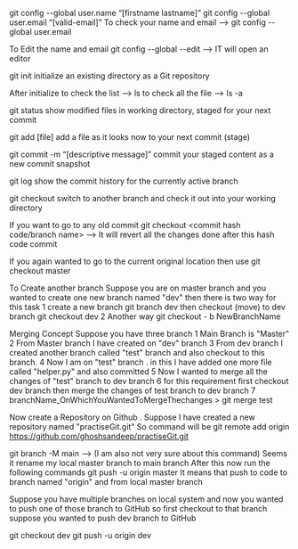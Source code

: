 git config --global user.name “[firstname lastname]”
git config --global user.email “[valid-email]”
To check your name and email
           --> git config --global user.email

To Edit the name and email
git config --global --edit --> IT will open an editor

git init
initialize an existing directory as a Git repository
 	
After initialize 
    to check the list --> ls
    to check all the file --> ls -a


git status
	show modified files in working directory, staged for your next commit

git add [file]
	add a file as it looks now to your next commit (stage)

git commit -m “[descriptive message]”
        commit your staged content as a new commit snapshot

git log
	show the commit history for the currently active branch


git checkout
       switch to another branch and check it out into your working directory

If you want to go to any old commit
       git checkout <commit hash code/branch name> --> It will revert all the changes done after this hash code commit

If you again wanted to go to the current original location then use 
git checkout master

To Create another branch 
Suppose you are on master branch and you wanted to create one new branch named "dev" then there is two way for this task
1 create a new branch
	git branch dev
		then checkout (move) to dev branch
	git checkout dev
2 Another way
 git checkout - b NewBranchName


Merging Concept
Suppose you have three branch
1 Main Branch is "Master" 
2 From Master branch I have created on "dev" branch
3 From dev branch I created another branch called "test" branch and also checkout to this branch.
4 Now I am on "test" branch . in this I have added one more file called "helper.py" and also committed
5 Now I wanted to merge all the changes of "test" branch to dev branch
6 for this requirement first checkout dev branch then merge the changes of test branch to dev branch
7 branchName_OnWhichYouWantedToMergeThechanges  > git merge test

Now create a Repository on Github . Suppose I have created a new repository named "practiseGit.git"
So command will be
git remote add origin https://github.com/ghoshsandeep/practiseGit.git

git branch -M main  -->   (I am also not very sure about this command) Seems it rename my local master branch to main branch
After this now run the following commands
git push -u origin master 
   It means that push to code to branch named "origin" and from local master branch

Suppose you have multiple branches on local system and now you wanted to push one of those branch to GitHub 
so first checkout to that branch suppose you wanted to push dev branch to GitHub

git checkout dev
git push -u origin dev
